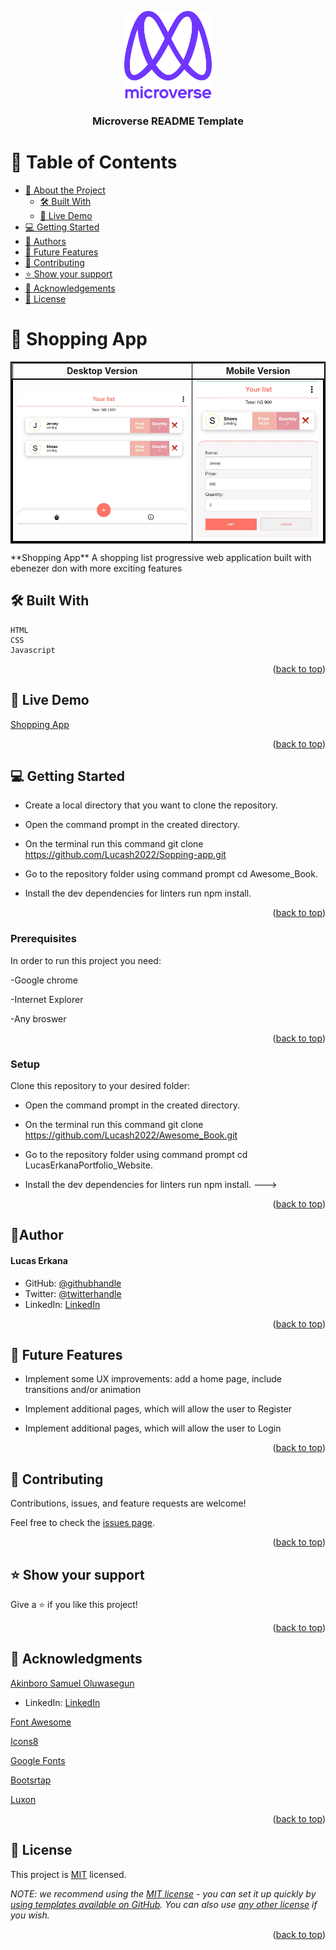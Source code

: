 <a name="readme-top"></a>

<!--
HOW TO USE:
This is an example of how you may give instructions on setting up your project locally.

Modify this file to match your project and remove sections that don't apply.
=======

## Awesome books Project

This project is about a basic website that allows users to add/remove books from a list. We will achieve that by using JavaScript objects and arrays. 
We will also dynamically modify the DOM and add basic events.




REQUIRED SECTIONS:
- Table of Contents
- About the Project
  - Built With
  - Live Demo
- Getting Started
- Authors
- Future Features
- Contributing
- Show your support
- Acknowledgements
- License

After you're finished please remove all the comments and instructions!
-->

<div align="center">

  <img src="/images/murple_logo.png" alt="logo" width="140"  height="auto" />
  <br/>

  <h3><b>Microverse README Template</b></h3>

</div>

<!-- TABLE OF CONTENTS -->

# 📗 Table of Contents

- [📖 About the Project](#about-project)
  - [🛠 Built With](#built-with)
  - [🚀 Live Demo](#live-demo)
- [💻 Getting Started](#getting-started)
- [👥 Authors](#authors)
- [🔭 Future Features](#future-features)
- [🤝 Contributing](#contributing)
- [⭐️ Show your support](#support)
- [🙏 Acknowledgements](#acknowledgements)
- [📝 License](#license)

<!-- PROJECT DESCRIPTION -->

# 📖 Shopping App<a name="about-project"></a>
<table style="border: 2px solid black;">
  <tr>
    <th style="border: 1px solid black;">Desktop Version</th>
    <th>Mobile Version</th>
  </tr>
  <tr style="border: 2px solid black;">
  <td style="border: 1px solid black;"><img src="/images/DesktopVersionLIST.jpg" alt="Desktop Version" width="340"  height="auto" /></td>
  <td><img src="/images/MobileVersionLIST.jpg" alt="Mobile Version" width="240"  height="auto" /></td>
  </tr>
</table>
**Shopping App** A shopping list progressive web application built with ebenezer don with more exciting features



## 🛠 Built With <a name="built-with"></a>
    HTML
    CSS
    Javascript


<p align="right">(<a href="#readme-top">back to top</a>)</p>

<!-- LIVE DEMO -->

## 🚀 Live Demo <a name="live-demo"></a>

[Shopping App]( https://lucash2022.github.io/Awesome_Book/)

<p align="right">(<a href="#readme-top">back to top</a>)</p>


<!-- GETTING STARTED -->

## 💻 Getting Started <a name="getting-started"></a>

- Create a local directory that you want to clone the repository.

- Open the command prompt in the created directory.

- On the terminal run this command git clone https://github.com/Lucash2022/Sopping-app.git

- Go to the repository folder using command prompt cd Awesome_Book.

- Install the dev dependencies for linters run npm install.

<p align="right">(<a href="#readme-top">back to top</a>)</p>

### Prerequisites

In order to run this project you need:

-Google chrome

-Internet Explorer

-Any broswer


<p align="right">(<a href="#readme-top">back to top</a>)</p>

### Setup

Clone this repository to your desired folder:

- Open the command prompt in the created directory.

- On the terminal run this command git clone https://github.com/Lucash2022/Awesome_Book.git

- Go to the repository folder using command prompt cd LucasErkanaPortfolio_Website.

- Install the dev dependencies for linters run npm install.
--->


<p align="right">(<a href="#readme-top">back to top</a>)</p>

<!-- Author -->

## 👤**Author** <a name="authors"></a>
<h4>Lucas Erkana</h4>

- GitHub: [@githubhandle](https://github.com/Lucash2022)
- Twitter: [@twitterhandle](https://twitter.com/@Lucas_David_22)
- LinkedIn: [LinkedIn](https://www.linkedin.com/in/lucas-erkana-b30a0b3b/)

<p align="right">(<a href="#readme-top">back to top</a>)</p>

<!-- FUTURE FEATURES -->

## 🔭 Future Features <a name="future-features"></a>

- Implement some UX improvements: add a home page, include transitions and/or animation

- Implement additional pages, which will allow the user to Register

- Implement additional pages, which will allow the user to Login

<p align="right">(<a href="#readme-top">back to top</a>)</p>

<!-- CONTRIBUTING -->

## 🤝 Contributing <a name="contributing"></a>

Contributions, issues, and feature requests are welcome!

Feel free to check the [issues page]().

<p align="right">(<a href="#readme-top">back to top</a>)</p>

<!-- SUPPORT -->

## ⭐️ Show your support <a name="support"></a>

Give a ⭐️ if you like this project!

<p align="right">(<a href="#readme-top">back to top</a>)</p>

<!-- ACKNOWLEDGEMENTS -->

## 🙏 Acknowledgments <a name="acknowledgements"></a>

[Akinboro Samuel Oluwasegun](https://github.com/victor-akinboro)
  - LinkedIn: [LinkedIn](https://www.linkedin.com/in/samuel-akinboro-4115951ba)

[Font Awesome](https://fontawesome.com/search?q=book&o=r)

[Icons8](https://icons8.com/icons/set/books)

[Google Fonts](https://developers.google.com/fonts)


[Bootsrtap](https://getbootstrap.com/docs/5.1/getting-started/introduction/)


[Luxon](https://imdac.github.io/modules/js/luxon/)


<p align="right">(<a href="#readme-top">back to top</a>)</p>



<!-- LICENSE -->

## 📝 License <a name="license"></a>

This project is [MIT](./LICENSE) licensed.

_NOTE: we recommend using the [MIT license](https://choosealicense.com/licenses/mit/) - you can set it up quickly by [using templates available on GitHub](https://docs.github.com/en/communities/setting-up-your-project-for-healthy-contributions/adding-a-license-to-a-repository). You can also use [any other license](https://choosealicense.com/licenses/) if you wish._

<p align="right">(<a href="#readme-top">back to top</a>)</p>
